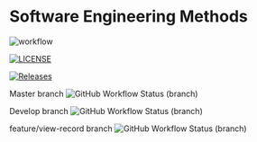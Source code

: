 # Software Engineering Methods
![workflow](https://github.com/ChawThiriSoe1779/sem/actions/workflows/main.yml/badge.svg)

[![LICENSE](https://img.shields.io/github/license/ChawThiriSoe1779/sem.svg?style=flat-square)](https://github.com/ChawThiriSoe1779/sem/blob/master/LICENSE)

[![Releases](https://img.shields.io/github/release/ChawThiriSoe1779/sem/all.svg?style=flat-square)](https://github.com/ChawThiriSoe1779/sem/releases)

Master branch ![GitHub Workflow Status (branch)](https://img.shields.io/github/workflow/status/ChawThiriSoe1779/sem/A%20workflow%20for%20my%20Hello%20World%20App/master?style=flat-square)

Develop branch ![GitHub Workflow Status (branch)](https://img.shields.io/github/workflow/status/ChawThiriSoe1779/sem/A%20workflow%20for%20my%20Hello%20World%20App/develop?style=flat-square)

feature/view-record branch ![GitHub Workflow Status (branch)](https://img.shields.io/github/workflow/status/ChawThiriSoe1779/sem/A%20workflow%20for%20my%20Hello%20World%20App/feature/view-record?style=flat-square)

